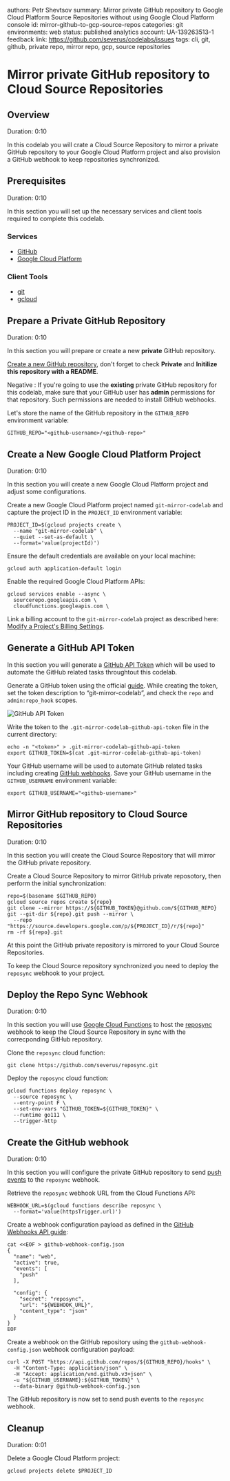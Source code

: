 authors: Petr Shevtsov
summary: Mirror private GitHub repository to Google Cloud Platform Source Repositories without using Google Cloud Platform console
id: mirror-github-to-gcp-source-repos
categories: git
environments: web
status: published
analytics account: UA-139263513-1
feedback link: https://github.com/severus/codelabs/issues
tags: cli, git, github, private repo, mirror repo, gcp, source repositories

# Mirror private GitHub repository to Cloud Source Repositories

## Overview
Duration: 0:10

In this codelab you will crate a Cloud Source Repository to mirror a private GitHub repository to your Google Cloud Platform project and also provision a GitHub webhook to keep repositories synchronized.

## Prerequisites
Duration: 0:10

In this section you will set up the necessary services and client tools required to complete this codelab.

### Services

- [GitHub](https://github.com/)
- [Google Cloud Platform](https://cloud.google.com/)

### Client Tools

- [git](https://git-scm.com/downloads)
- [gcloud](https://cloud.google.com/sdk)

## Prepare a Private GitHub Repository
Duration: 0:10

In this section you will prepare or create a new **private** GitHub repository.

[Create a new GitHub repository](https://github.com/new), don't forget to check **Private** and **Initilize this repository with a README**.

Negative
: If you're going to use the **existing** private GitHub repository for this codelab, make sure that your GitHub user has **admin** permissions for that repository. Such permissions are needed to install GitHub webhooks.

Let's store the name of the GitHub repository in the `GITHUB_REPO` environment variable:

```console
GITHUB_REPO="<github-username>/<github-repo>"
``` 

## Create a New Google Cloud Platform Project
Duration: 0:10

In this section you will create a new Google Cloud Platform project and adjust some configurations.

Create a new Google Cloud Platform project named `git-mirror-codelab` and capture the project ID in the `PROJECT_ID` environment variable:

```console
PROJECT_ID=$(gcloud projects create \
  --name "git-mirror-codelab" \
  --quiet --set-as-default \
  --format='value(projectId)') 
```

Ensure the default credentials are available on your local machine:

```console
gcloud auth application-default login
```

Enable the required Google Cloud Platform APIs:

```console
gcloud services enable --async \
  sourcerepo.googleapis.com \
  cloudfunctions.googleapis.com \
```

Link a billing account to the `git-mirror-codelab` project as described here: [Modify a Project's Billing Settings](https://cloud.google.com/billing/docs/how-to/modify-project).

## Generate a GitHub API Token

In this section you will generate a [GitHub API Token](https://github.com/blog/1509-personal-api-tokens) which will be used to automate the GitHub related tasks throughtout this codelab.

Generate a GitHub token using the official [guide](https://github.com/blog/1509-personal-api-tokens). While creating the token, set the token description to “git-mirror-codelab”, and check the `repo` and `admin:repo_hook` scopes.

![GitHub API Token](github.com_settings_tokens_new.png)

Write the token to the `.git-mirror-codelab-github-api-token` file in the current directory:

```console
echo -n "<token>" > .git-mirror-codelab-github-api-token
export GITHUB_TOKEN=$(cat .git-mirror-codelab-github-api-token)
```

Your GitHub username will be used to automate GitHub related tasks including creating [GitHub webhooks](https://developer.github.com/webhooks/). Save your GitHub username in the `GITHUB_USERNAME` environment variable:

```console
export GITHUB_USERNAME="<github-username>"
```

## Mirror GitHub repository to Cloud Source Repositories
Duration: 0:10

In this section you will create the Cloud Source Repository that will mirror the GitHub private repository.

Create a Cloud Source Repository to mirror GitHub private reposotory, then perform the initial synchronization:

```console
repo=$(basename $GITHUB_REPO)
gcloud source repos create ${repo}
git clone --mirror https://${GITHUB_TOKEN}@github.com/${GITHUB_REPO}
git --git-dir ${repo}.git push --mirror \
  --repo "https://source.developers.google.com/p/${PROJECT_ID}/r/${repo}"
rm -rf ${repo}.git
```

At this point the GitHub private repository is mirrored to your Cloud Source Repositories.

To keep the Cloud Source repository synchronized you need to deploy the `reposync` webhook to your project.

## Deploy the Repo Sync Webhook
Duration: 0:10

In this section you will use [Google Cloud Functions](https://cloud.google.com/functions/) to host the [reposync](https://github.com/severus/reposync) webhook to keep the Cloud Source Repository in sync with the correcponding GitHub repository.

Clone the `reposync` cloud function:

```console
git clone https://github.com/severus/reposync.git
``` 

Deploy the `reposync` cloud function:

```console
gcloud functions deploy reposync \
  --source reposync \
  --entry-point F \
  --set-env-vars "GITHUB_TOKEN=${GITHUB_TOKEN}" \
  --runtime go111 \
  --trigger-http
```

## Create the GitHub webhook
Duration: 0:10

In this section you will configure the private GitHub repository to send [push events](https://developer.github.com/webhooks/#events) to the `reposync` webhook.

Retrieve the `reposync` webhook URL from the Cloud Functions API:

```console
WEBHOOK_URL=$(gcloud functions describe reposync \
  --format='value(httpsTrigger.url)')
```

Create a webhook configuration payload as defined in the [GitHub Webhooks API guide](https://developer.github.com/v3/repos/hooks/#create-a-hook):

```console
cat <<EOF > github-webhook-config.json
{
  "name": "web",
  "active": true,
  "events": [
    "push"
  ],

  "config": {
    "secret": "reposync",
    "url": "${WEBHOOK_URL}",
    "content_type": "json"
  }
}
EOF
```

Create a webhook on the GitHub repository using the `github-webhook-config.json` webhook configuration payload:

```console
curl -X POST "https://api.github.com/repos/${GITHUB_REPO}/hooks" \
  -H "Content-Type: application/json" \
  -H "Accept: application/vnd.github.v3+json" \
  -u "${GITHUB_USERNAME}:${GITHUB_TOKEN}" \
  --data-binary @github-webhook-config.json
```

The GitHub repository is now set to send push events to the `reposync` webhook.

## Cleanup
Duration: 0:01

Delete a Google Cloud Platform project:

```console
gcloud projects delete $PROJECT_ID
```
